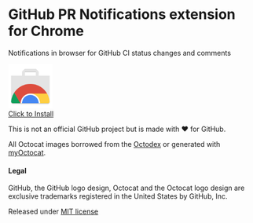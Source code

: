 # GitHub PR Notifications extension for Chrome

Notifications in browser for GitHub CI status changes and comments

<a href="https://chrome.google.com/webstore/detail/github-pr-notifications/ekcbhjllakigielkhnkingmfpbgfgiie"><img src="media/chrome-store-icon.png" height="90" />
<br />Click to Install
</a>

This is not an official GitHub project but is made with ❤️ for GitHub.

All Octocat images borrowed from the [Octodex](https://octodex.github.com/) or generated with [myOctocat](https://myoctocat.com/build-your-octocat/).

#### Legal

GitHub, the GitHub logo design, Octocat and the Octocat logo design are exclusive trademarks registered in the United States by GitHub, Inc.

Released under [MIT license](LICENSE)